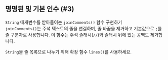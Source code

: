 ## 명명된 및 기본 인수 (#3)

`String` 매개변수를 받아들이는 `joinComments()` 함수 구현하기  
`joinComments()`는 주석 텍스트의 줄을 연결하며, 줄 바꿈을 제거하고 기본값으로 `;`를 줄 구분자로 사용합니다. 이 함수는 주석 슬래시(`//`)와 슬래시 뒤에 있는 공백도 제거합니다.

<div class="hint">

`String`을 줄 목록으로 나누기 위해 확장 함수 `lines()`를 사용하세요.

</div>